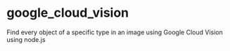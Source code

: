 # google_cloud_vision

Find every object of a specific type in an image using Google Cloud Vision using node.js
